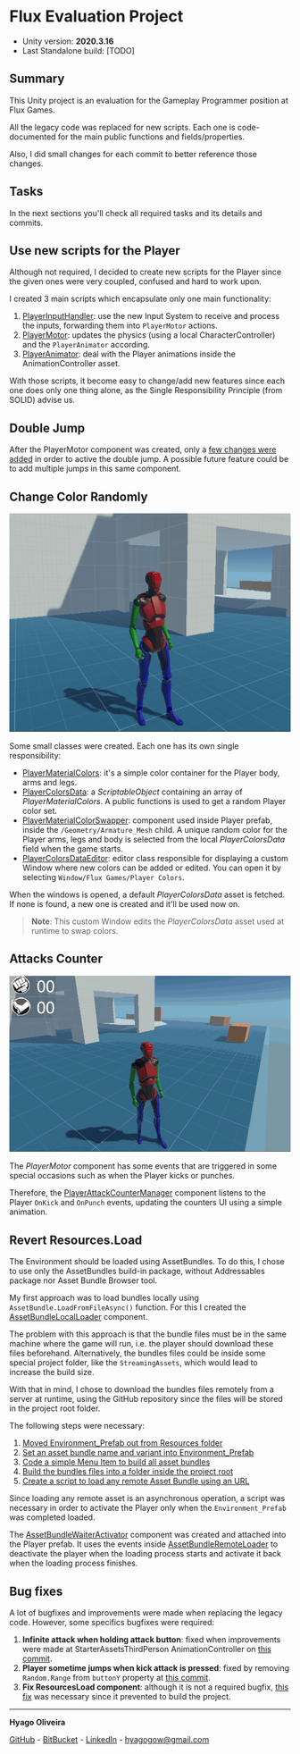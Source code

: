 # Flux Evaluation Project

* Unity version: **2020.3.16**
* Last Standalone build: [TODO]

## Summary

This Unity project is an evaluation for the Gameplay Programmer position at Flux Games.

All the legacy code was replaced for new scripts. Each one is code-documented for the main public functions and fields/properties.

Also, I did small changes for each commit to better reference those changes.

## Tasks

In the next sections you'll check all required tasks and its details and commits.

## Use new scripts for the Player

Although not required, I decided to create new scripts for the Player since the given ones were very coupled, confused and hard to work upon.

I created 3 main scripts which encapsulate only one main functionality:

1. [PlayerInputHandler][17]: use the new Input System to receive and process the inputs, forwarding them into `PlayerMotor` actions.
2. [PlayerMotor][18]: updates the physics (using a local CharacterController) and the `PlayerAnimator` according.
3. [PlayerAnimator][19]: deal with the Player animations inside the AnimationController asset.

With those scripts, it become easy to change/add new features since each one does only one thing alone, as the Single Responsibility Principle (from SOLID) advise us.

## Double Jump

After the PlayerMotor component was created, only a [few changes were added][1] in order to active the double jump. 
A possible future feature could be to add multiple jumps in this same component.

## Change Color Randomly

![Player using random colors](/Images/PlayerRandomColors.png)

Some small classes were created. Each one has its own single responsibility:

* [PlayerMaterialColors][2]: it's a simple color container for the Player body, arms and legs.
* [PlayerColorsData][3]: a *ScriptableObject* containing an array of *PlayerMaterialColors*. A public functions is used to get a random Player color set.
* [PlayerMaterialColorSwapper][4]: component used inside Player prefab, inside the `/Geometry/Armature_Mesh` child. A unique random color for the Player arms, legs and body is selected from the local *PlayerColorsData* field when the game starts.
* [PlayerColorsDataEditor][5]: editor class responsible for displaying a custom Window where new colors can be added or edited. You can open it by selecting `Window/Flux Games/Player Colors`.

When the windows is opened, a default *PlayerColorsData* asset is fetched. If none is found, a new one is created and it'll be used now on.

>**Note**: This custom Window edits the *PlayerColorsData* asset used at runtime to swap colors.

## Attacks Counter

![Player attacks counter](/Images/PlayerAttacksCounter.gif)

The *PlayerMotor* component has some events that are triggered in some special occasions such as when the Player kicks or punches.

Therefore, the [PlayerAttackCounterManager][6] component listens to the Player `OnKick` and `OnPunch` events, updating the counters UI using a simple animation.

## Revert Resources.Load

The Environment should be loaded using AssetBundles. To do this, I chose to use only the AssetBundles build-in package, without Addressables package nor Asset Bundle Browser tool.

My first approach was to load bundles locally using `AssetBundle.LoadFromFileAsync()` function. For this I created the [AssetBundleLocalLoader][16] component.

The problem with this approach is that the bundle files must be in the same machine where the game will run, i.e. the player should download these files beforehand. 
Alternatively, the bundles files could be inside some special project folder, like the `StreamingAssets`, which would lead to increase the build size.

With that in mind, I chose to download the bundles files remotely from a server at runtime, using the GitHub repository since the files will be stored in the project root folder.

The following steps were necessary:

1. [Moved Environment_Prefab out from Resources folder][10]
2. [Set an asset bundle name and variant into Environment_Prefab][11]
3. [Code a simple Menu Item to build all asset bundles][12]
4. [Build the bundles files into a folder inside the project root][13]
5. [Create a script to load any remote Asset Bundle using an URL][14]

Since loading any remote asset is an asynchronous operation, a script was necessary in order to activate the Player only when the `Environment_Prefab` was completed loaded.

The [AssetBundleWaiterActivator][15] component was created and attached into the Player prefab. It uses the events inside [AssetBundleRemoteLoader][14] to deactivate the player when the loading process starts and activate it back when the loading process finishes.

## Bug fixes

A lot of bugfixes and improvements were made when replacing the legacy code. However, some specifics bugfixes were required: 

1. **Infinite attack when holding attack button**: fixed when improvements were made at StarterAssetsThirdPerson AnimationController on [this commit][8].
2. **Player sometime jumps when kick attack is pressed**: fixed by removing `Random.Range` from `buttonY` property at [this commit][7].
3. **Fix ResourcesLoad component**: although it is not a required bugfix, [this fix][9] was necessary since it prevented to build the project.

---

**Hyago Oliveira**

[GitHub](https://github.com/HyagoOliveira) -
[BitBucket](https://bitbucket.org/HyagoGow/) -
[LinkedIn](https://www.linkedin.com/in/hyago-oliveira/) -
<hyagogow@gmail.com>

[1]: <https://github.com/HyagoOliveira/FluxEvaluationProject/commit/d98d2713974317bc2df442fbadee2a8645fb1d93>
[2]: <https://github.com/HyagoOliveira/FluxEvaluationProject/commit/a16854238dc894cf5b479ea9986ca85e1b2f9c48>
[3]: <https://github.com/HyagoOliveira/FluxEvaluationProject/commit/fc71567e71489abe92b191e7258e79e8d8c53d7d>
[4]: <https://github.com/HyagoOliveira/FluxEvaluationProject/commit/bc5af1c4d11c7d6bd39c68504a9bf80dc7402bd8>
[5]: <https://github.com/HyagoOliveira/FluxEvaluationProject/commit/07f63ec6d94c29dfb3d452a9f0765e6c1dd53df8>
[6]: <https://github.com/HyagoOliveira/FluxEvaluationProject/commit/de0472bf8deb2637e244893891ddbf50e557477f>
[7]: <https://github.com/HyagoOliveira/FluxEvaluationProject/commit/9001ea6b1284b31f1fb921bd27fbb1dbbb8e1501>
[8]: <https://github.com/HyagoOliveira/FluxEvaluationProject/commit/c64658cd4e76388dd7b81b562c013f478511e4fc>
[9]: <https://github.com/HyagoOliveira/FluxEvaluationProject/commit/91908061a5969d98c61779ead606bb59d007f37b>
[10]: <https://github.com/HyagoOliveira/FluxEvaluationProject/commit/68e29a1fa4c4838cf349490c8153be756498241e>
[11]: <https://github.com/HyagoOliveira/FluxEvaluationProject/commit/1584d2445971052d3c018d1ca8dce675db8c74bc>
[12]: <https://github.com/HyagoOliveira/FluxEvaluationProject/blob/main/Assets/Editor/Scripts/CreateAssetBundles.cs>
[13]: <https://github.com/HyagoOliveira/FluxEvaluationProject/tree/main/AssetsBundles>
[14]: <https://github.com/HyagoOliveira/FluxEvaluationProject/blob/main/Assets/Scripts/AssetBundle/AssetBundleRemoteLoader.cs>
[15]: <https://github.com/HyagoOliveira/FluxEvaluationProject/blob/main/Assets/Scripts/AssetBundle/AssetBundleWaiterActivator.cs>
[16]: <https://github.com/HyagoOliveira/FluxEvaluationProject/blob/main/Assets/Scripts/AssetBundle/AssetBundleLocalLoader.cs>
[17]: <https://github.com/HyagoOliveira/FluxEvaluationProject/blob/main/Assets/Scripts/Player/Inputs/PlayerInputHandler.cs>
[18]: <https://github.com/HyagoOliveira/FluxEvaluationProject/blob/main/Assets/Scripts/Player/PlayerMotor.cs>
[19]: <https://github.com/HyagoOliveira/FluxEvaluationProject/blob/main/Assets/Scripts/Player/PlayerAnimator.cs>
[2]: <>
